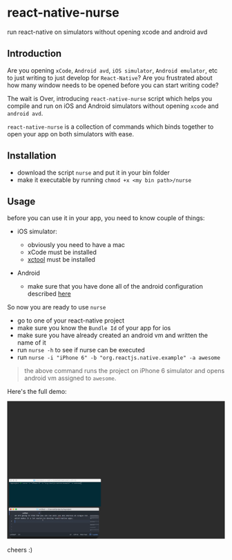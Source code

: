 # react-native-nurse
run react-native on simulators without opening xcode and android avd

## Introduction

Are you opening `xCode`, `Android avd`, `iOS simulator`, `Android emulator`, etc to just writing to just develop for `React-Native`? Are you frustrated about how many window needs to be opened before you can start writing code?

The wait is Over, introducing `react-native-nurse` script which helps you compile and run on iOS and Android simulators without opening `xcode` and `android avd`.

`react-native-nurse` is a collection of commands which binds together to open your app on both simulators with ease.

## Installation

- download the script `nurse` and put it in your bin folder
- make it executable by running `chmod +x <my bin path>/nurse`

## Usage

before you can use it in your app, you need to know couple of things:
  - iOS simulator:
    - obviously you need to have a mac
    - xCode must be installed
    - [xctool](https://github.com/facebook/xctool) must be installed

  - Android
    - make sure that you have done all of the android configuration described [here](https://facebook.github.io/react-native/releases/0.48/docs/getting-started.html#android-development-environment)

So now you are ready to use `nurse`

- go to one of your react-native project
- make sure you know the `Bundle Id` of your app for ios
- make sure you have already created an android vm and written the name of it
- run `nurse -h` to see if nurse can be executed
- run `nurse -i "iPhone 6" -b "org.reactjs.native.example" -a awesome`

> the above command runs the project on iPhone 6 simulator and opens android vm assigned to `awesome`.


Here's the full demo:

<p align="center">
  <img src="https://raw.githubusercontent.com/pressly/react-native-nurse/master/demo/demo.gif" />
</p>

cheers :)

